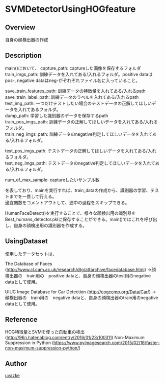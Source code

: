 # SVMDetectorUsingHOGfeature

## Overview

自身の顔検出器の作成

## Description

main()において、
capture_path: captureした画像を保存するフォルダ  
train_imgs_path: 訓練データを入れてある/入れるフォルダ。positive dataはpos-, negative dataはneg-がぞれぞれファイル名に入っていること。

save_train_features_path: 訓練データの特徴量を入れてある/入れるpath  
save_train_label_path: 訓練データのラベルを入れてある/入れるpath  
test_img_path: 一つだけテストしたい場合のテストデータの正解してほしいデータを入れてあるフォルダ。  
dump_path: 学習した識別器のデータを保存するpath  
train_pos_imgs_path: 訓練データの正解してほしいデータを入れてある/入れるフォルダ。  
train_neg_imgs_path: 訓練データのnegative判定してほしいデータを入れてある/入れるフォルダ。  

test_pos_imgs_path: テストデータの正解してほしいデータを入れてある/入れるフォルダ。  
test_neg_imgs_path: テストデータのnegative判定してほしいデータを入れてある/入れるフォルダ。  

num_of_max_sample: captureしたいサンプル数  

を表しており、mainを実行すれば、train_dataの作成から、識別器の学習、テストまでを一貫して行える。  
適宜関数をコメントアウトして、途中の過程をスキップできる。  

HumanFaceDetect()を実行することで、様々な顔検出用の識別器をBest_humans_detector.pklに保存することができる。main()ではこれを呼び出し、自身の顔検出用の識別器を作成する。  

## UsingDataset
使用したデータセットは、

The Database of Faces
(http://www.cl.cam.ac.uk/research/dtg/attarchive/facedatabase.html)
->顔検出器の　train用の　positive dataと、自身の顔検出器のtest用のnegative dataとして使用。

UIUC Image Database for Car Detection (http://cogcomp.org/Data/Car/)
->顔検出器の　train用の　negative dataと、自身の顔検出器のtrain用のnegative dataとして使用。

## Reference
HOG特徴量とSVMを使った自動車の検出(http://96n.hatenablog.com/entry/2016/01/23/100311)
Non-Maximum Suppression in Python (https://www.pyimagesearch.com/2015/02/16/faster-non-maximum-suppression-python/)


## Author

[uvazke](https://github.com/uvazke)


